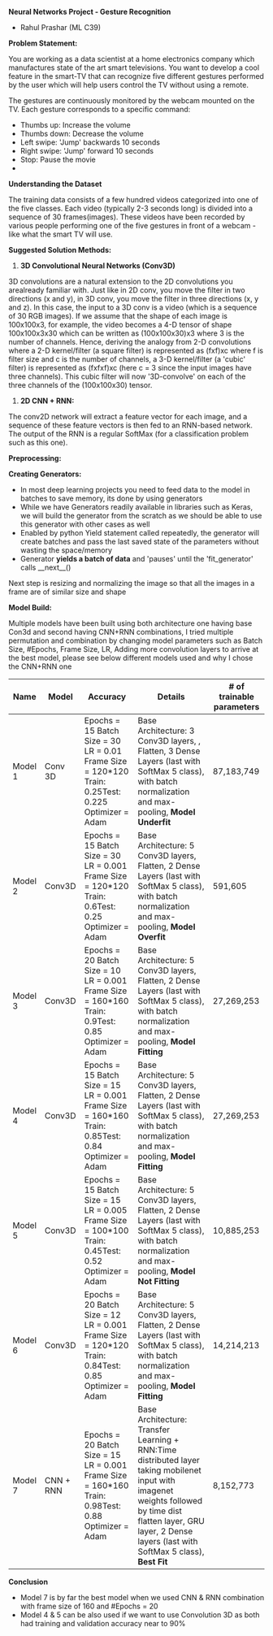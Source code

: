**Neural Networks Project - Gesture Recognition**

- Rahul Prashar (ML C39)

**Problem Statement:**

You are working as a data scientist at a home electronics company which manufactures state of the art smart televisions. You want to develop a cool feature in the smart-TV that can recognize five different gestures performed by the user which will help users control the TV without using a remote.

The gestures are continuously monitored by the webcam mounted on the TV. Each gesture corresponds to a specific command:

- Thumbs up: Increase the volume
- Thumbs down: Decrease the volume
- Left swipe: 'Jump' backwards 10 seconds
- Right swipe: 'Jump' forward 10 seconds
- Stop: Pause the movie
-

**Understanding the Dataset**

The training data consists of a few hundred videos categorized into one of the five classes. Each video (typically 2-3 seconds long) is divided into a sequence of 30 frames(images). These videos have been recorded by various people performing one of the five gestures in front of a webcam - like what the smart TV will use.

**Suggested Solution Methods:**

1. **3D Convolutional Neural Networks (Conv3D)**

3D convolutions are a natural extension to the 2D convolutions you arealready familiar with. Just like in 2D conv, you move the filter in two directions (x and y), in 3D conv, you move the filter in three directions (x, y and z). In this case, the input to a 3D conv is a video (which is a sequence of 30 RGB images). If we assume that the shape of each image is 100x100x3, for example, the video becomes a 4-D tensor of shape 100x100x3x30 which can be written as (100x100x30)x3 where 3 is the number of channels. Hence, deriving the analogy from 2-D convolutions where a 2-D kernel/filter (a square filter) is represented as (fxf)xc where f is filter size and c is the number of channels, a 3-D kernel/filter (a 'cubic' filter) is represented as (fxfxf)xc (here c = 3 since the input images have three channels). This cubic filter will now '3D-convolve' on each of the three channels of the (100x100x30) tensor.

1. **2D CNN + RNN:**

The conv2D network will extract a feature vector for each image, and a sequence of these feature vectors is then fed to an RNN-based network. The output of the RNN is a regular SoftMax (for a classification problem such as this one).

**Preprocessing:**

**Creating Generators:**

- In most deep learning projects you need to feed data to the model in batches to save memory, its done by using generators
- While we have Generators readily available in libraries such as Keras, we will build the generator from the scratch as we should be able to use this generator with other cases as well
- Enabled by python Yield statement called repeatedly, the generator will create batches and pass the last saved state of the parameters without wasting the space/memory
- Generator  **yields a batch of data**  and 'pauses' until the 'fit\_generator' calls \_\_next\_\_()

Next step is resizing and normalizing the image so that all the images in a frame are of similar size and shape

**Model Build:**

Multiple models have been built using both architecture one having base Con3d and second having CNN+RNN combinations, I tried multiple permutation and combination by changing model parameters such as Batch Size, #Epochs, Frame Size, LR, Adding more convolution layers to arrive at the best model, please see below different models used and why I chose the CNN+RNN one

| Name | Model | Accuracy | Details | # of trainable parameters |
| --- | --- | --- | --- | --- |
| Model 1 | Conv 3D | Epochs = 15 Batch Size = 30 LR = 0.01 Frame Size = 120\*120 Train: 0.25Test: 0.225 Optimizer = Adam | Base Architecture: 3 Conv3D layers, , Flatten, 3 Dense Layers (last with SoftMax 5 class), with batch normalization and max-pooling, **Model Underfit** | 87,183,749|
| Model 2 | Conv3D | Epochs = 15 Batch Size = 30 LR = 0.001 Frame Size = 120\*120 Train: 0.6Test: 0.25 Optimizer = Adam | Base Architecture: 5 Conv3D layers, Flatten, 2 Dense Layers (last with SoftMax 5 class), with batch normalization and max-pooling, **Model Overfit** | 591,605 |
| Model 3 | Conv3D | Epochs = 20 Batch Size = 10 LR = 0.001 Frame Size = 160\*160 Train: 0.9Test: 0.85 Optimizer = Adam | Base Architecture: 5 Conv3D layers, Flatten, 2 Dense Layers (last with SoftMax 5 class), with batch normalization and max-pooling, **Model Fitting** | 27,269,253 |
| Model 4 | Conv3D | Epochs = 15 Batch Size = 15 LR = 0.001 Frame Size = 160\*160 Train: 0.85Test: 0.84 Optimizer = Adam| Base Architecture: 5 Conv3D layers, Flatten, 2 Dense Layers (last with SoftMax 5 class), with batch normalization and max-pooling, **Model Fitting** | 27,269,253|
| Model 5 | Conv3D | Epochs = 15 Batch Size = 15 LR = 0.005 Frame Size = 100\*100 Train: 0.45Test: 0.52 Optimizer = Adam | Base Architecture: 5 Conv3D layers, Flatten, 2 Dense Layers (last with SoftMax 5 class), with batch normalization and max-pooling, **Model Not Fitting** | 10,885,253 |
| Model 6 | Conv3D | Epochs = 20 Batch Size = 12 LR = 0.001 Frame Size = 120\*120 Train: 0.84Test: 0.85 Optimizer = Adam | Base Architecture: 5 Conv3D layers, Flatten, 2 Dense Layers (last with SoftMax 5 class), with batch normalization and max-pooling, **Model Fitting** | 14,214,213 |
| Model 7 | CNN + RNN | Epochs = 20 Batch Size = 15 LR = 0.001 Frame Size = 160\*160 Train: 0.98Test: 0.88 Optimizer = Adam | Base Architecture: Transfer Learning + RNN:Time distributed layer taking mobilenet input with imagenet weights followed by time dist flatten layer, GRU layer, 2 Dense layers (last with SoftMax 5 class), **Best Fit** | 8,152,773 |

**Conclusion** 

- Model 7 is by far the best model when we used CNN & RNN combination with frame size of 160 and #Epochs = 20
- Model 4 & 5 can be also used if we want to use Convolution 3D as both had training and validation accuracy near to 90%
